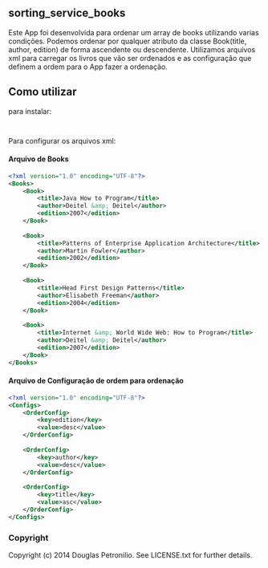 ## sorting_service_books

Este App foi desenvolvida para ordenar um array de books utilizando varias condições.
Podemos ordenar por qualquer atributo da classe Book(title, author, edition) de forma ascendente ou descendente.
Utilizamos arquivos xml para carregar os livros que vão ser ordenados e as configuração que definem a ordem 
para o App fazer a ordenação.

## Como utilizar


para instalar:
```


```

Para configurar os arquivos xml:

#### Arquivo de Books

```xml
<?xml version="1.0" encoding="UTF-8"?>
<Books>
	<Book>
		<title>Java How to Program</title>
		<author>Deitel &amp; Deitel</author>
		<edition>2007</edition>
	</Book>
	
	<Book>
		<title>Patterns of Enterprise Application Architecture</title>
		<author>Martin Fowler</author>
		<edition>2002</edition>
	</Book>
	
	<Book>
		<title>Head First Design Patterns</title>
		<author>Elisabeth Freeman</author>
		<edition>2004</edition>
	</Book>
	
	<Book>
		<title>Internet &amp; World Wide Web: How to Program</title>
		<author>Deitel &amp; Deitel</author>
		<edition>2007</edition>
	</Book>
</Books>
```

#### Arquivo de Configuração de ordem para ordenação

```xml
<?xml version="1.0" encoding="UTF-8"?>
<Configs>
	<OrderConfig>
		<key>edition</key>
		<value>desc</value>
	</OrderConfig>
	
	<OrderConfig>
		<key>author</key>
		<value>desc</value>
	</OrderConfig>
	
	<OrderConfig>
		<key>title</key>
		<value>asc</value>
	</OrderConfig>
</Configs>
```


### Copyright

Copyright (c) 2014 Douglas Petronilio. See LICENSE.txt for
further details.